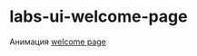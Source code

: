 # labs-ui-welcome-page

 Анимация [welcome page]

[welcome page]:<http://67.media.tumblr.com/e064eb3973d89ba6999610d18e7421d1/tumblr_o753b36OPe1stn28do1_1280.gif>
